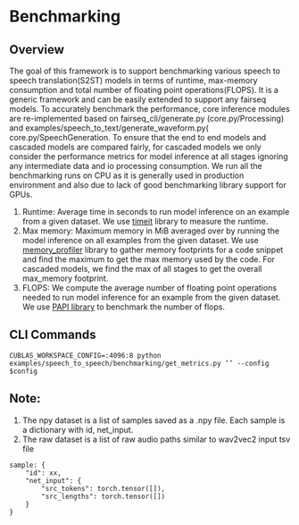 # Benchmarking

## Overview

The goal of this framework is to support benchmarking various speech to speech translation(S2ST) models in terms of
runtime, max-memory consumption and total number of floating point operations(FLOPS). It is a generic framework and can
be easily extended to support any fairseq models. To accurately benchmark the performance, core inference modules are
re-implemented based on fairseq_cli/generate.py (core.py/Processing) and examples/speech_to_text/generate_waveform.py(
core.py/SpeechGeneration. To ensure that the end to end models and cascaded models are compared fairly, for cascaded
models we only consider the performance metrics for model inference at all stages ignoring any intermediate data and io
processing consumption. We run all the benchmarking runs on CPU as it is generally used in production environment and
also due to lack of good benchmarking library support for GPUs.

1. Runtime: Average time in seconds to run model inference on an example from a given dataset. We
   use [timeit](https://docs.python.org/3/library/timeit.html) library to measure the runtime.
2. Max memory: Maximum memory in MiB averaged over by running the model inference on all examples from the given
   dataset. We use [memory_profiler](https://pypi.org/project/memory-profiler/) library to gather memory footprints for
   a code snippet and find the maximum to get the max memory used by the code. For cascaded models, we find the max of
   all stages to get the overall max_memory footprint.
3. FLOPS: We compute the average number of floating point operations needed to run model inference for an example from
   the given dataset. We
   use [PAPI library](http://www.bnikolic.co.uk/blog/python/flops/2019/10/01/pytorch-count-flops.html) to benchmark the
   number of flops.

## CLI Commands

```{python}
CUBLAS_WORKSPACE_CONFIG=:4096:8 python examples/speech_to_speech/benchmarking/get_metrics.py ‘’ --config $config
```

## Note:

1. The npy dataset is a list of samples saved as a .npy file. Each sample is a dictionary with id, net_input.
2. The raw dataset is a list of raw audio paths similar to wav2vec2 input tsv file

```{python}
sample: {
    "id": xx,
    "net_input": {
        "src_tokens": torch.tensor([]),
        "src_lengths": torch.tensor([])
    }
}
```
